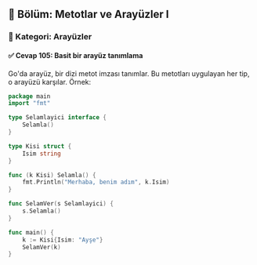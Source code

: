 ## 📘 Bölüm: Metotlar ve Arayüzler I  
### 🔹 Kategori: Arayüzler  
#### ✅ Cevap 105: Basit bir arayüz tanımlama

Go'da arayüz, bir dizi metot imzası tanımlar. Bu metotları uygulayan her tip, o arayüzü karşılar. Örnek:

```go
package main
import "fmt"

type Selamlayici interface {
    Selamla()
}

type Kisi struct {
    Isim string
}

func (k Kisi) Selamla() {
    fmt.Println("Merhaba, benim adım", k.Isim)
}

func SelamVer(s Selamlayici) {
    s.Selamla()
}

func main() {
    k := Kisi{Isim: "Ayşe"}
    SelamVer(k)
}
```
